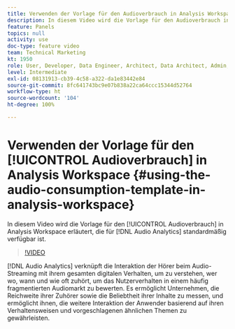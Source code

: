 ```yaml
---
title: Verwenden der Vorlage für den Audioverbrauch in Analysis Workspace
description: In diesem Video wird die Vorlage für den Audioverbrauch in Analysis Workspace erläutert, die für Audio Analytics standardmäßig verfügbar ist.
feature: Panels
topics: null
activity: use
doc-type: feature video
team: Technical Marketing
kt: 1950
role: User, Developer, Data Engineer, Architect, Data Architect, Admin, Leader
level: Intermediate
exl-id: 08131913-cb39-4c58-a322-da1e83442e84
source-git-commit: 8fc641743bc9e07b838a22ca64ccc15344d52764
workflow-type: ht
source-wordcount: '104'
ht-degree: 100%

---
```


# Verwenden der Vorlage für den [!UICONTROL Audioverbrauch] in Analysis Workspace {#using-the-audio-consumption-template-in-analysis-workspace}

In diesem Video wird die Vorlage für den [!UICONTROL Audioverbrauch] in Analysis Workspace erläutert, die für [!DNL Audio Analytics] standardmäßig verfügbar ist.

>[!VIDEO](https://video.tv.adobe.com/v/23901/?quality=12&learn=on)

[!DNL Audio Analytics] verknüpft die Interaktion der Hörer beim Audio-Streaming mit ihrem gesamten digitalen Verhalten, um zu verstehen, wer wo, wann und wie oft zuhört, um das Nutzerverhalten in einem häufig fragmentierten Audiomarkt zu bewerten. Es ermöglicht Unternehmen, die Reichweite ihrer Zuhörer sowie die Beliebtheit ihrer Inhalte zu messen, und ermöglicht ihnen, die weitere Interaktion der Anwender basierend auf ihren Verhaltensweisen und vorgeschlagenen ähnlichen Themen zu gewährleisten.
